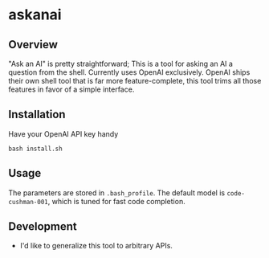 # askanai

## Overview

"Ask an AI" is pretty straightforward; This is a tool for asking an AI a question from the shell.
Currently uses OpenAI exclusively. OpenAI ships their own shell tool that is far more feature-complete,
this tool trims all those features in favor of a simple interface.

## Installation

Have your OpenAI API key handy

`bash install.sh`

## Usage

The parameters are stored in `.bash_profile`. 
The default model is `code-cushman-001`, which is tuned for fast code completion.

## Development

* I'd like to generalize this tool to arbitrary APIs.
